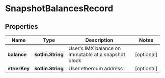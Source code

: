 
# SnapshotBalancesRecord

## Properties
Name | Type | Description | Notes
------------ | ------------- | ------------- | -------------
**balance** | **kotlin.String** | User&#39;s IMX balance on Immutable at a snapshot block |  [optional]
**etherKey** | **kotlin.String** | User ethereum address |  [optional]




